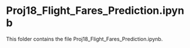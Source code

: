 # Proj18_Flight_Fares_Prediction.ipynb
This folder contains the file Proj18_Flight_Fares_Prediction.ipynb.
